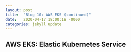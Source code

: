```yaml
---
layout: post
title:  "Blog 10: AWS EKS (continued)"
date:   2020-04-17 18:00:18 -0000
categories: jekyll update
---
```


<h2>AWS EKS: Elastic Kubernetes Service</h2>








[jekyll-docs]: https://jekyllrb.com/docs/home
[jekyll-gh]:   https://github.com/jekyll/jekyll
[jekyll-talk]: https://talk.jekyllrb.com/
